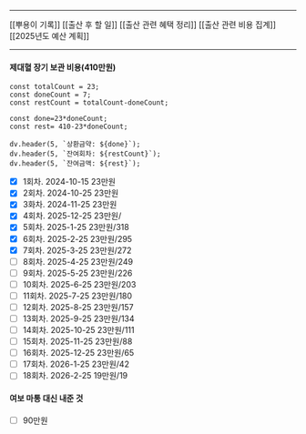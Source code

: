 ***
[[뿌용이 기록]]
[[출산 후 할 일]]
[[출산 관련 혜택 정리]]
[[출산 관련 비용 집계]]
[[2025년도 예산 계획]]
***
####  제대혈 장기 보관 비용(410만원)

```dataviewjs
const totalCount = 23;
const doneCount = 7;
const restCount = totalCount-doneCount;

const done=23*doneCount;
const rest= 410-23*doneCount;

dv.header(5, `상환금약: ${done}`);
dv.header(5, `잔여회차: ${restCount}`);
dv.header(5, `잔여금액: ${rest}`);

```
- [x] 1회차. 2024-10-15 23만원
- [x] 2회차. 2024-10-25 23만원
- [x] 3화차. 2024-11-25 23만원
- [x] 4회차. 2025-12-25 23만원/
- [x] 5회차. 2025-1-25 23만원/318
- [x] 6회차. 2025-2-25 23만원/295
- [x] 7회차. 2025-3-25 23만원/272
- [ ] 8회차. 2025-4-25 23만원/249
- [ ] 9회차. 2025-5-25 23만원/226
- [ ] 10회차. 2025-6-25 23만원/203
- [ ] 11회차. 2025-7-25 23만원/180
- [ ] 12회차. 2025-8-25 23만원/157
- [ ] 13회차. 2025-9-25 23만원/134
- [ ] 14회차. 2025-10-25 23만원/111
- [ ] 15회차. 2025-11-25 23만원/88
- [ ] 16회차. 2025-12-25 23만원/65
- [ ] 17회차. 2026-1-25 23만원/42
- [ ] 18회차. 2026-2-25 19만원/19

#### 여보 마통 대신 내준 것
- [ ] 90만원
